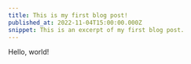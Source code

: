```yaml
---
title: This is my first blog post!
published_at: 2022-11-04T15:00:00.000Z
snippet: This is an excerpt of my first blog post.
---
```


Hello, world!